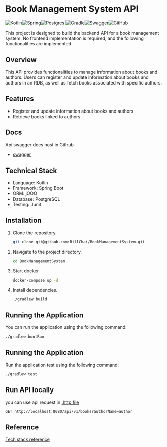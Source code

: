 # Book Management System API

![Kotlin](https://img.shields.io/badge/kotlin-%237F52FF.svg?style=for-the-badge&logo=kotlin&logoColor=white)![Spring](https://img.shields.io/badge/spring-%236DB33F.svg?style=for-the-badge&logo=spring&logoColor=white)![Postgres](https://img.shields.io/badge/postgres-%23316192.svg?style=for-the-badge&logo=postgresql&logoColor=white)
![Gradle](https://img.shields.io/badge/Gradle-02303A.svg?style=for-the-badge&logo=Gradle&logoColor=white)![Swagger](https://img.shields.io/badge/-Swagger-%23Clojure?style=for-the-badge&logo=swagger&logoColor=white)![GitHub](https://img.shields.io/badge/github-%23121011.svg?style=for-the-badge&logo=github&logoColor=white)

This project is designed to build the backend API for a book management system. No frontend implementation is required, and the following functionalities are implemented.

## Overview

This API provides functionalities to manage information about books and authors. Users can register and update information about books and authors in an RDB, as well as fetch books associated with specific authors.

## Features

- Register and update information about books and authors
- Retrieve books linked to authors

## Docs

Api swagger docs host in Github
- [swagger](https://billchai.github.io/BookManagementSystem/)
## Technical Stack

- Language: Kotlin
- Framework: Spring Boot
- ORM: jOOQ
- Database: PostgreSQL
- Testing: Junit

## Installation

1. Clone the repository.
    ```bash
    git clone git@github.com:BillChai/BookManagementSystem.git
    ```

2. Navigate to the project directory.
    ```bash
    cd BookManagementSystem
    ```
3. Start docker
   ```bash
   docker-compose up -d
   ```
4. Install dependencies.
    ```bash
    ./gradlew build
    ```

## Running the Application

You can run the application using the following command:
   ```bash
   ./gradlew bootRun
   ```

## Running the Application

Run the application test using the following command:
   ```bash
   ./gradlew test
   ```

## Run API locally

you can use api request in [.http file](https://github.com/BillChai/BookManagementSystem/blob/main/httpRequest/api_http_request.http)

```http request
GET http://localhost:8080/api/v1/books?authorName=author
```

## Reference

[Tech stack reference](https://quo-digital.hatenablog.com/entry/2024/03/22/143542)
